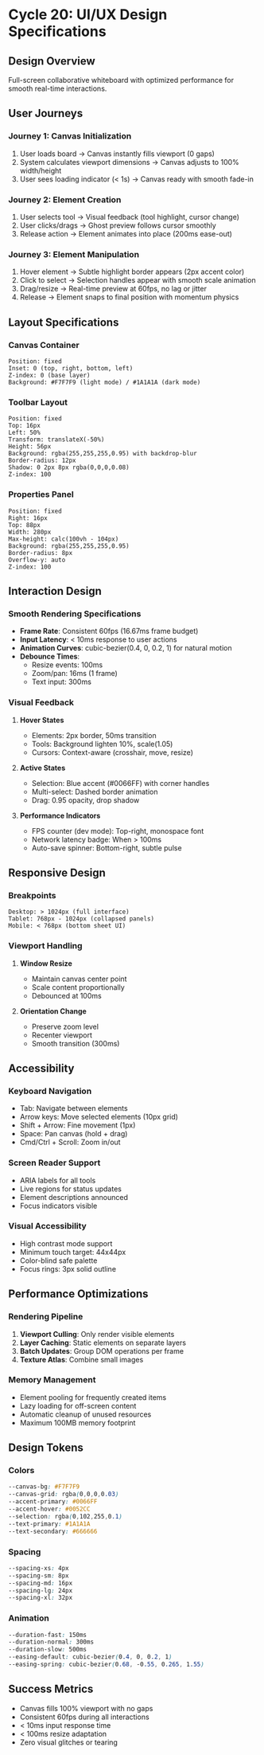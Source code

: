 # Cycle 20: UI/UX Design Specifications

## Design Overview
Full-screen collaborative whiteboard with optimized performance for smooth real-time interactions.

## User Journeys

### Journey 1: Canvas Initialization
1. User loads board → Canvas instantly fills viewport (0 gaps)
2. System calculates viewport dimensions → Canvas adjusts to 100% width/height
3. User sees loading indicator (< 1s) → Canvas ready with smooth fade-in

### Journey 2: Element Creation
1. User selects tool → Visual feedback (tool highlight, cursor change)
2. User clicks/drags → Ghost preview follows cursor smoothly
3. Release action → Element animates into place (200ms ease-out)

### Journey 3: Element Manipulation
1. Hover element → Subtle highlight border appears (2px accent color)
2. Click to select → Selection handles appear with smooth scale animation
3. Drag/resize → Real-time preview at 60fps, no lag or jitter
4. Release → Element snaps to final position with momentum physics

## Layout Specifications

### Canvas Container
```
Position: fixed
Inset: 0 (top, right, bottom, left)
Z-index: 0 (base layer)
Background: #F7F7F9 (light mode) / #1A1A1A (dark mode)
```

### Toolbar Layout
```
Position: fixed
Top: 16px
Left: 50%
Transform: translateX(-50%)
Height: 56px
Background: rgba(255,255,255,0.95) with backdrop-blur
Border-radius: 12px
Shadow: 0 2px 8px rgba(0,0,0,0.08)
Z-index: 100
```

### Properties Panel
```
Position: fixed
Right: 16px
Top: 88px
Width: 280px
Max-height: calc(100vh - 104px)
Background: rgba(255,255,255,0.95)
Border-radius: 8px
Overflow-y: auto
Z-index: 100
```

## Interaction Design

### Smooth Rendering Specifications
- **Frame Rate**: Consistent 60fps (16.67ms frame budget)
- **Input Latency**: < 10ms response to user actions
- **Animation Curves**: cubic-bezier(0.4, 0, 0.2, 1) for natural motion
- **Debounce Times**:
  - Resize events: 100ms
  - Zoom/pan: 16ms (1 frame)
  - Text input: 300ms

### Visual Feedback
1. **Hover States**
   - Elements: 2px border, 50ms transition
   - Tools: Background lighten 10%, scale(1.05)
   - Cursors: Context-aware (crosshair, move, resize)

2. **Active States**
   - Selection: Blue accent (#0066FF) with corner handles
   - Multi-select: Dashed border animation
   - Drag: 0.95 opacity, drop shadow

3. **Performance Indicators**
   - FPS counter (dev mode): Top-right, monospace font
   - Network latency badge: When > 100ms
   - Auto-save spinner: Bottom-right, subtle pulse

## Responsive Design

### Breakpoints
```
Desktop: > 1024px (full interface)
Tablet: 768px - 1024px (collapsed panels)
Mobile: < 768px (bottom sheet UI)
```

### Viewport Handling
1. **Window Resize**
   - Maintain canvas center point
   - Scale content proportionally
   - Debounced at 100ms

2. **Orientation Change**
   - Preserve zoom level
   - Recenter viewport
   - Smooth transition (300ms)

## Accessibility

### Keyboard Navigation
- Tab: Navigate between elements
- Arrow keys: Move selected elements (10px grid)
- Shift + Arrow: Fine movement (1px)
- Space: Pan canvas (hold + drag)
- Cmd/Ctrl + Scroll: Zoom in/out

### Screen Reader Support
- ARIA labels for all tools
- Live regions for status updates
- Element descriptions announced
- Focus indicators visible

### Visual Accessibility
- High contrast mode support
- Minimum touch target: 44x44px
- Color-blind safe palette
- Focus rings: 3px solid outline

## Performance Optimizations

### Rendering Pipeline
1. **Viewport Culling**: Only render visible elements
2. **Layer Caching**: Static elements on separate layers
3. **Batch Updates**: Group DOM operations per frame
4. **Texture Atlas**: Combine small images

### Memory Management
- Element pooling for frequently created items
- Lazy loading for off-screen content
- Automatic cleanup of unused resources
- Maximum 100MB memory footprint

## Design Tokens

### Colors
```css
--canvas-bg: #F7F7F9
--canvas-grid: rgba(0,0,0,0.03)
--accent-primary: #0066FF
--accent-hover: #0052CC
--selection: rgba(0,102,255,0.1)
--text-primary: #1A1A1A
--text-secondary: #666666
```

### Spacing
```css
--spacing-xs: 4px
--spacing-sm: 8px
--spacing-md: 16px
--spacing-lg: 24px
--spacing-xl: 32px
```

### Animation
```css
--duration-fast: 150ms
--duration-normal: 300ms
--duration-slow: 500ms
--easing-default: cubic-bezier(0.4, 0, 0.2, 1)
--easing-spring: cubic-bezier(0.68, -0.55, 0.265, 1.55)
```

## Success Metrics
- Canvas fills 100% viewport with no gaps
- Consistent 60fps during all interactions
- < 10ms input response time
- < 100ms resize adaptation
- Zero visual glitches or tearing
